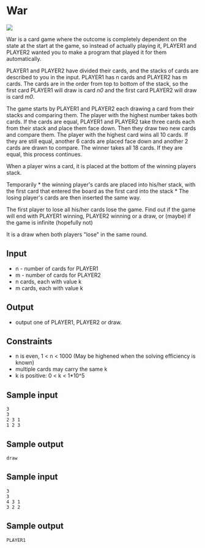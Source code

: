 # War
![](<path to image here>)

<needs more story>

War is a card game where the outcome is completely dependent on the state at the start at the game, so instead of actually playing it, PLAYER1 and PLAYER2 wanted you to make a program that played it for them automatically.

PLAYER1 and PLAYER2 have divided their cards, and the stacks of cards are described to you in the input. PLAYER1 has n cards and PLAYER2 has m cards. The cards are in the order from top to bottom of the stack, so the first card PLAYER1 will draw is card _n0_ and the first card PLAYER2 will draw is card _m0_.

The game starts by PLAYER1 and PLAYER2 each drawing a card from their stacks and comparing them. The player with the highest number takes both cards. If the cards are equal, PLAYER1 and PLAYER2 take three cards each from their stack and place them face down. Then they draw two new cards and compare them. The player with the highest card wins all 10 cards. If they are still equal, another 6 cards are placed face down and another 2 cards are drawn to compare. The winner takes all 18 cards. If they are equal, this process continues.

When a player wins a card, it is placed at the bottom of the winning players stack.

<create scheme for deciding the order when cards are put together like that>
Temporarily
* the winning player's cards are placed into his/her stack, with the first card that entered the board as the first card into the stack
* The losing player's cards are then inserted the same way.

The first player to lose all his/her cards lose the game. Find out if the game will end with PLAYER1 winning, PLAYER2 winning or a draw, or (maybe) if the game is infinite (hopefully not)

It is a draw when both players "lose" in the same round.

## Input
* n - number of cards for PLAYER1
* m - number of cards for PLAYER2
* n cards, each with value k
* m cards, each with value k

## Output
* output one of PLAYER1, PLAYER2 or draw.

## Constraints
* n is even, 1 < n < 1000 (May be highened when the solving efficiency is known)
* multiple cards may carry the same k
* k is positive: 0 < k < 1*10^5

## Sample input
```
3
3
2 3 1
1 2 3
```

## Sample output
```
draw
```

## Sample input
```
3
3
4 3 1
3 2 2
```

## Sample output
```
PLAYER1
```
